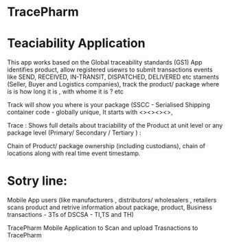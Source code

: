 # TracePharm
# Teaciability Application

This app works based on the Global traceability standards (GS1) App identifies product, allow registered usewrs to submit transactions events like
SEND, RECEIVED, IN-TRANSIT, DISPATCHED, DELIVERED etc staments (Seller, Buyer and Logistics companies), track the product/ package where is is how long it is , with whome it is ? etc 


Track will show you where is your package (SSCC - Serialised Shipping container code - globally unique, It starts with <<Country>><<Company>><<Company Unique Serials>><<Check Code>>, 
  
Trace : Shows full details about traciability of the Product at unit level or any package level (Primary/ Secondary / Tertiary ) : 

Chain of Product/ package ownership (including custodians), chain of locations along with real time event timestamp.   

# Sotry line:
Mobile App users (like manufacturers , distributors/ wholesalers , retailers scans product and retrive information about package, product, Business transactions  - 3Ts of DSCSA - TI,TS and TH)
 
 TracePharm Mobile Application to Scan and upload Trasnactions to TracePharm
